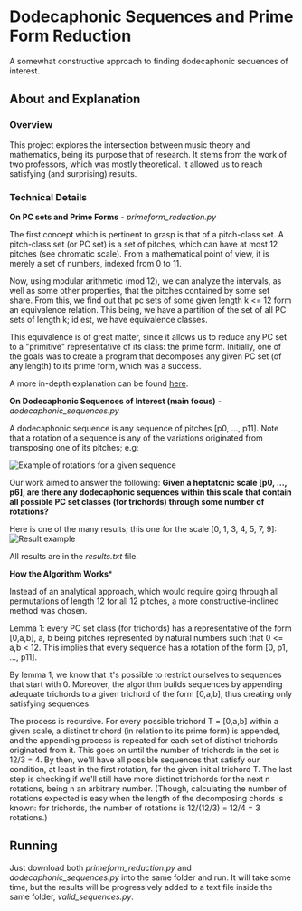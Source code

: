 # Dodecaphonic Sequences and Prime Form Reduction
A somewhat constructive approach to finding dodecaphonic sequences of interest.

## About and Explanation

### Overview
This project explores the intersection between music theory and mathematics, being its purpose that of research. It stems from the work of two professors, which was mostly theoretical. It allowed us to reach satisfying (and surprising) results.

### Technical Details

**On PC sets and Prime Forms** - *primeform_reduction.py*

The first concept which is pertinent to grasp is that of a pitch-class set. A pitch-class set (or PC set) is a set of pitches, which can have at most 12 pitches (see chromatic scale). From a mathematical point of view, it is merely a set of numbers, indexed from 0 to 11.

Now, using modular arithmetic (mod 12), we can analyze the intervals, as well as some other properties, that the pitches contained by some set share. From this, we find out that pc sets of some given length k <= 12 form an equivalence relation. This being, we have a partition of the set of all PC sets of length k; id est, we have equivalence classes.

This equivalence is of great matter, since it allows us to reduce any PC set to a "primitive" representative of its class: the prime form. Initially, one of the goals was to create a program that decomposes any given PC set (of any length) to its prime form, which was a success.

A more in-depth explanation can be found [here](https://musictheory.pugetsound.edu/mt21c/SetTheorySection.html).

**On Dodecaphonic Sequences of Interest (main focus)** - *dodecaphonic_sequences.py*

A dodecaphonic sequence is any sequence of pitches [p0, ..., p11]. Note that a rotation of a sequence is any of the variations originated from transposing one of its pitches; e.g:

<img src="rotations_ex.png" alt="Example of rotations for a given sequence">

Our work aimed to answer the following:
**Given a heptatonic scale [p0, ..., p6], are there any dodecaphonic sequences within this scale that contain all possible PC set classes (for trichords) through some number of rotations?**

Here is one of the many results; this one for the scale [0, 1, 3, 4, 5, 7, 9]:
<img src="result_ex.png" alt="Result example">

All results are in the *results.txt* file.

**How the Algorithm Works***

Instead of an analytical approach, which would require going through all permutations of length 12 for all 12 pitches, a more constructive-inclined method was chosen.

Lemma 1: every PC set class (for trichords) has a representative of the form [0,a,b], a, b being pitches represented by natural numbers such that 0 <= a,b < 12. This implies that every sequence has a rotation of the form [0, p1, ..., p11].

By lemma 1, we know that it's possible to restrict ourselves to sequences that start with 0. Moreover, the algorithm builds sequences by appending adequate trichords to a given trichord of the form [0,a,b], thus creating only satisfying sequences.

The process is recursive. For every possible trichord T = [0,a,b] within a given scale, a distinct trichord (in relation to its prime form) is appended, and the appending process is repeated for each set of distinct trichords originated from it. This goes on until the number of trichords in the set is 12/3 = 4. By then, we'll have all possible sequences that satisfy our condition, at least in the first rotation, for the given initial trichord T. The last step is checking if we'll still have more distinct trichords for the next n rotations, being n an arbitrary number. (Though, calculating the number of rotations expected is easy when the length of the decomposing chords is known: for trichords, the number of rotations is 12/(12/3) = 12/4 = 3 rotations.)

## Running

Just download both *primeform_reduction.py* and *dodecaphonic_sequences.py* into the same folder and run. It will take some time, but the results will be progressively added to a text file inside the same folder, *valid_sequences.py*.
